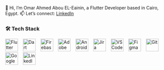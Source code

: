 👋 Hi, I’m Omar Ahmed Abou EL-Eainin, a Flutter Developer based in Cairo, Egypt.
📫 Let’s connect: [LinkedIn](www.linkedin.com/in/omar-abou-eleinain)  

### 🛠 Tech Stack

<p align="left">
  <img src="https://cdn.jsdelivr.net/gh/devicons/devicon/icons/flutter/flutter-original.svg" alt="Flutter" width="40" height="40"/>
  &nbsp;&nbsp;
  <img src="https://cdn.jsdelivr.net/gh/devicons/devicon/icons/dart/dart-original.svg" alt="Dart" width="40" height="40"/>
  &nbsp;&nbsp;
  <img src="https://cdn.jsdelivr.net/gh/devicons/devicon/icons/firebase/firebase-plain.svg" alt="Firebase" width="40" height="40"/>
  &nbsp;&nbsp;
  <img src="https://cdn.jsdelivr.net/gh/devicons/devicon/icons/xd/xd-plain.svg" alt="Adobe XD" width="40" height="40"/>
  &nbsp;&nbsp;
  <img src="https://cdn.jsdelivr.net/gh/devicons/devicon/icons/androidstudio/androidstudio-original.svg" alt="Android Studio" width="40" height="40"/>
  &nbsp;&nbsp;
  <img src="https://cdn.jsdelivr.net/gh/devicons/devicon/icons/jira/jira-original.svg" alt="Jira" width="40" height="40"/>
  &nbsp;&nbsp;
  <img src="https://cdn.jsdelivr.net/gh/devicons/devicon/icons/vscode/vscode-original.svg" alt="VSCode" width="40" height="40"/>
  &nbsp;&nbsp;
  <img src="https://cdn.jsdelivr.net/gh/devicons/devicon/icons/figma/figma-original.svg" alt="Figma" width="40" height="40"/>
  &nbsp;&nbsp;
  <img src="https://cdn.jsdelivr.net/gh/devicons/devicon/icons/git/git-original.svg" alt="Git" width="40" height="40"/>
  &nbsp;&nbsp;
  <img src="https://cdn.jsdelivr.net/gh/devicons/devicon/icons/googlecloud/googlecloud-original.svg" alt="Google Cloud" width="40" height="40"/>
  &nbsp;&nbsp;
  <img src="https://cdn.jsdelivr.net/gh/devicons/devicon/icons/linkedin/linkedin-original.svg" alt="LinkedIn" width="40" height="40"/>
</p>
